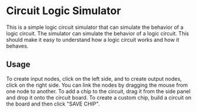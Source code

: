 # Circuit Logic Simulator
This is a simple logic circuit simulator that can simulate the behavior of a logic circuit. The simulator can simulate the behavior of a logic circuit.
This should make it easy to understand how a logic circuit works and how it behaves.

## Usage
To create input nodes, click on the left side, and to create output nodes, click on the right side.
You can link the nodes by dragging the mouse from one node to another.
To add a chip to the circuit, drag it from the side panel and drop it onto the circuit board.
To create a custom chip, build a circuit on the board and then click "SAVE CHIP".
